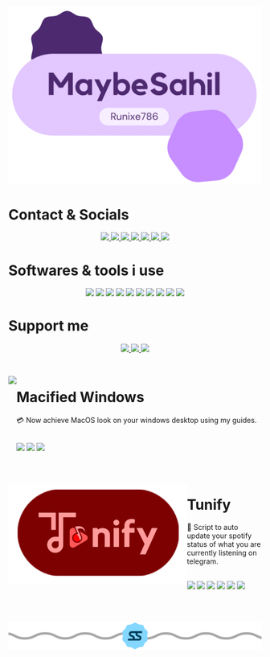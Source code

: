 <img src="assets/IMG_6969.PNG">  

# Contact & Socials
<p align="center">

  
  <a href="https://github.com/runixe786">
    <img src="https://ziadoua.github.io/m3-Markdown-Badges/badges/Github/github2.svg">
  </a>

  <a href="https://bit.ly/MaybeSahil">
    <img src="https://ziadoua.github.io/m3-Markdown-Badges/badges/MyPortfolio/myportfolio2.svg">
  </a>
 
 <a href="https://www.linkedin.com/in/sahil-seth-152ab5284/">
    <img src="https://ziadoua.github.io/m3-Markdown-Badges/badges/LinkedIn/linkedin1.svg">
  </a>

<a href="mailto:sahilseth2099@gmail.com">
    <img src="https://ziadoua.github.io/m3-Markdown-Badges/badges/Gmail/gmail1.svg">
</a>

<a href="https://x.com/sahilseth003?s=21">
    <img src="https://ziadoua.github.io/m3-Markdown-Badges/badges/Twitter/twitter2.svg">
</a> 

<a href="http://discordapp.com/users/maybesahil1">
    <img src="https://ziadoua.github.io/m3-Markdown-Badges/badges/Discord/discord2.svg">
</a> 

<a href="https://open.spotify.com/user/y4x9opyy7wyx5mzdersrro37j?si=6ag0xZZPS0ywurQJzbYyXQ&dd=1">
    <img src="https://ziadoua.github.io/m3-Markdown-Badges/badges/Spotify/spotify3.svg">
</a>

  # Softwares & tools i use
<p align="center">
  
  <img src="https://ziadoua.github.io/m3-Markdown-Badges/badges/Windows/windows2.svg">
  <img src="https://ziadoua.github.io/m3-Markdown-Badges/badges/Android/android2.svg">
  <img src="https://ziadoua.github.io/m3-Markdown-Badges/badges/Linux/linux2.svg">
  <img src="https://ziadoua.github.io/m3-Markdown-Badges/badges/iOS/ios1.svg">
  <img src="https://ziadoua.github.io/m3-Markdown-Badges/badges/Debian/debian2.svg">
  <img src="https://ziadoua.github.io/m3-Markdown-Badges/badges/Ubuntu/ubuntu1.svg">
  <img src="https://ziadoua.github.io/m3-Markdown-Badges/badges/Figma/figma2.svg">
  <img src="https://ziadoua.github.io/m3-Markdown-Badges/badges/Dribble/dribble1.svg">
  <img src="https://ziadoua.github.io/m3-Markdown-Badges/badges/Illustrator/illustrator2.svg">
  <img src="https://ziadoua.github.io/m3-Markdown-Badges/badges/Photoshop/photoshop1.svg">

  # Support me
<p align="center">

<a href="https://www.buymeacoffee.com/sahilseth2s">
    <img src="https://ziadoua.github.io/m3-Markdown-Badges/badges/BuyMeACoffee/buymeacoffee3.svg">
</a>

<a href="https://www.paypal.me/sahilseth123">
    <img src="https://ziadoua.github.io/m3-Markdown-Badges/badges/PayPal/paypal1.svg">
</a>
  <img src="https://ziadoua.github.io/m3-Markdown-Badges/badges/Sponsor/sponsor1.svg">
</p>

<br>

<p>
  <a href="https://github.com/runixe786/Macified-Windows"><img src="assets/IMG_6971.PNG" height="200px" align="left"></a>
  <h1>Macified Windows</h1>
  💳 Now achieve MacOS look on your windows desktop using my guides.
  <br><br>
  <p>
    <img src="https://m3-markdown-badges.vercel.app/stars/9/2/runixe786/Macified-Windows">
    <img src="https://ziadoua.github.io/m3-Markdown-Badges/badges/Windows/windows2.svg">
    <img src="https://ziadoua.github.io/m3-Markdown-Badges/badges/macOS/macos3.svg">
  </p>
</p>

<br>
<br>

<p>
  <a href="https://github.com/runixe786/Tunify"><img src="assets/IMG_6973.PNG" height="200px" align="left"></a>
  <h1>Tunify</h1>
  🏅 Script to auto update your spotify status of what you are currently listening on telegram.
  <br><br>
  <p>
    <img src="https://m3-markdown-badges.vercel.app/stars/9/1/runixe786/Tunify">
    <img src="https://ziadoua.github.io/m3-Markdown-Badges/badges/Android/android3.svg">
    <img src="https://ziadoua.github.io/m3-Markdown-Badges/badges/Windows/windows1.svg">
    <img src="https://ziadoua.github.io/m3-Markdown-Badges/badges/macOS/macos1.svg">
    <img src="https://ziadoua.github.io/m3-Markdown-Badges/badges/Linux/linux2.svg">
    <img src="https://ziadoua.github.io/m3-Markdown-Badges/badges/Javascript/javascript3.svg">
  </p>
</p>

<br>
<br>
 
<p align="center">  
  <picture>
    <img alt="Footer" src="assets/IMG_6982.PNG">
  </picture>
</p>

